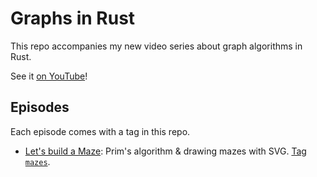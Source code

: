 # Graphs in Rust

This repo accompanies my new video series about graph algorithms in Rust.

See it [on YouTube](https://youtube.com/playlist?list=PLoSY6azqHO7CkceNc4m6kgpJaj8Lq8GnD)!

## Episodes 

Each episode comes with a tag in this repo.

- [Let's build a Maze](https://youtu.be/UEAg4qCALb8): Prim's algorithm & drawing mazes with SVG. [Tag `mazes`](https://github.com/Lakret/gir/releases/tag/mazes).
